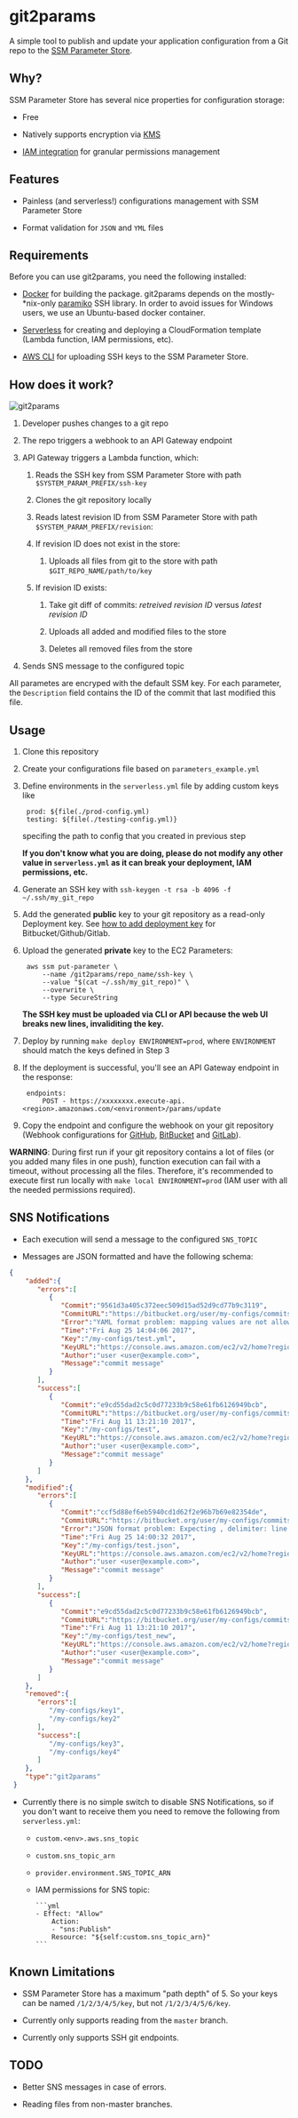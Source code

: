 # git2params

A simple tool to publish and update your application configuration from a Git repo to the [SSM Parameter Store](http://docs.aws.amazon.com/systems-manager/latest/userguide/systems-manager-paramstore.html).

## Why?

SSM Parameter Store has several nice properties for configuration storage:

* Free

* Natively supports encryption via [KMS](https://aws.amazon.com/kms/)

* [IAM integration](http://docs.aws.amazon.com/systems-manager/latest/userguide/sysman-paramstore-access.html) for granular permissions management

## Features

* Painless (and serverless!) configurations management with SSM Parameter Store

* Format validation for `JSON` and `YML` files

## Requirements

Before you can use git2params, you need the following installed:

* [Docker](https://docs.docker.com/engine/installation/) for building the package. git2params depends on the mostly-\*nix-only [paramiko](http://www.paramiko.org/) SSH library. In order to avoid issues for Windows users, we use an Ubuntu-based docker container.

* [Serverless](https://serverless.com/framework/docs/providers/aws/guide/installation/) for creating and deploying a CloudFormation template (Lambda function, IAM permissions, etc).

* [AWS CLI](https://aws.amazon.com/cli) for uploading SSH keys to the SSM Parameter Store.

## How does it work?

![git2params](images/git2prams.png)

1. Developer pushes changes to a git repo

2. The repo triggers a webhook to an API Gateway endpoint

3. API Gateway triggers a Lambda function, which:

    1. Reads the SSH key from SSM Parameter Store with path `$SYSTEM_PARAM_PREFIX/ssh-key`

    2. Clones the git repository locally

    3. Reads latest revision ID from SSM Parameter Store with path `$SYSTEM_PARAM_PREFIX/revision`:

    4. If revision ID does not exist in the store:

        1. Uploads all files from git to the store with path `$GIT_REPO_NAME/path/to/key`

    5. If revision ID exists:

        1. Take git diff of commits: *retreived revision ID* versus *latest revision ID*

        1. Uploads all added and modified files to the store

        1. Deletes all removed files from the store

4. Sends SNS message to the configured topic

All parametes are encryped with the default SSM key. For each parameter, the `Description` field contains the ID of the commit that last modified this file.

## Usage

1. Clone this repository

1. Create your configurations file based on `parameters_example.yml`

1. Define environments in the `serverless.yml` file by adding custom keys like

        prod: ${file(./prod-config.yml)
        testing: ${file(./testing-config.yml)}

   specifing the path to config that you created in previous step

    **If you don't know what you are doing, please do not modify any other value in `serverless.yml` as it can break your deployment, IAM permissions, etc.**

1. Generate an SSH key with `ssh-keygen -t rsa -b 4096 -f ~/.ssh/my_git_repo`

1. Add the generated **public** key to your git repository as a read-only Deployment key. See [how to add deployment key](https://support.deployhq.com/articles/repositories) for Bitbucket/Github/Gitlab.

1. Upload the generated **private** key to the EC2 Parameters:

        aws ssm put-parameter \
            --name /git2params/repo_name/ssh-key \
            --value "$(cat ~/.ssh/my_git_repo)" \
            --overwrite \
            --type SecureString

    **The SSH key must be uploaded via CLI or API because the web UI breaks new lines, invaliditing the key.**

1. Deploy by running `make deploy ENVIRONMENT=prod`, where `ENVIRONMENT` should match the keys defined in Step 3

1. If the deployment is successful, you'll see an API Gateway endpoint in the response:

        endpoints:
            POST - https://xxxxxxxx.execute-api.<region>.amazonaws.com/<environment>/params/update

1. Copy the endpoint and configure the webhook on your git repository (Webhook configurations for [GitHub](https://developer.github.com/webhooks/creating/), [BitBucket](https://confluence.atlassian.com/bitbucket/manage-webhooks-735643732.html#Managewebhooks-create_webhook) and [GitLab](https://docs.gitlab.com/ce/user/project/integrations/webhooks.html)).

**WARNING**: During first run if your git repository contains a lot of files (or you added many files in one push), function execution can fail with a timeout, without processing all the files. Therefore, it's recommended to execute first run locally with `make local ENVIRONMENT=prod` (IAM user with all the needed permissions required).

## SNS Notifications

* Each execution will send a message to the configured `SNS_TOPIC`

* Messages are JSON formatted and have the following schema:

```json
{
    "added":{
       "errors":[
          {
             "Commit":"9561d3a405c372eec509d15ad52d9cd77b9c3119",
             "CommitURL":"https://bitbucket.org/user/my-configs/commits/9561d3a405c372eec509d15ad52d9cd77b9c3119",
             "Error":"YAML format problem: mapping values are not allowed here\n in \"<string>\", line 1, column 5:\n c: x: f:\n ^",
             "Time":"Fri Aug 25 14:04:06 2017",
             "Key":"/my-configs/test.yml",
             "KeyURL":"https://console.aws.amazon.com/ec2/v2/home?region=us-east-1#Parameters:Name=[Equals]/my-configs/test.yml",
             "Author":"user <user@example.com>",
             "Message":"commit message"
          }
       ],
       "success":[
          {
             "Commit":"e9cd55dad2c5c0d77233b9c58e61fb6126949bcb",
             "CommitURL":"https://bitbucket.org/user/my-configs/commits/e9cd55dad2c5c0d77233b9c58e61fb6126949bcb",
             "Time":"Fri Aug 11 13:21:10 2017",
             "Key":"/my-configs/test",
             "KeyURL":"https://console.aws.amazon.com/ec2/v2/home?region=us-east-1#Parameters:Name=[Equals]/my-configs/test",
             "Author":"user <user@example.com>",
             "Message":"commit message"
          }
       ]
    },
    "modified":{
       "errors":[
          {
             "Commit":"ccf5d88ef6eb5940cd1d62f2e96b7b69e82354de",
             "CommitURL":"https://bitbucket.org/user/my-configs/commits/ccf5d88ef6eb5940cd1d62f2e96b7b69e82354de",
             "Error":"JSON format problem: Expecting , delimiter: line 3 column 2 (char 16)",
             "Time":"Fri Aug 25 14:00:32 2017",
             "Key":"/my-configs/test.json",
             "KeyURL":"https://console.aws.amazon.com/ec2/v2/home?region=us-east-1#Parameters:Name=[Equals]/my-configs/test.json",
             "Author":"user <user@example.com>",
             "Message":"commit message"
          }
       ],
       "success":[
          {
             "Commit":"e9cd55dad2c5c0d77233b9c58e61fb6126949bcb",
             "CommitURL":"https://bitbucket.org/user/my-configs/commits/e9cd55dad2c5c0d77233b9c58e61fb6126949bcb",
             "Time":"Fri Aug 11 13:21:10 2017",
             "Key":"/my-configs/test_new",
             "KeyURL":"https://console.aws.amazon.com/ec2/v2/home?region=us-east-1#Parameters:Name=[Equals]/my-configs/test_new",
             "Author":"user <user@example.com>",
             "Message":"commit message"
          }
       ]
    },
    "removed":{
       "errors":[
          "/my-configs/key1",
          "/my-configs/key2"
       ],
       "success":[
          "/my-configs/key3",
          "/my-configs/key4"
       ]
    },
    "type":"git2params"
 }
```

* Currently there is no simple switch to disable SNS Notifications, so if you don't want to receive them you need to remove the following from `serverless.yml`:

  * `custom.<env>.aws.sns_topic`

  * `custom.sns_topic_arn`

  * `provider.environment.SNS_TOPIC_ARN`

  * IAM permissions for SNS topic:

        ```yml
        - Effect: "Allow"
            Action:
            - "sns:Publish"
            Resource: "${self:custom.sns_topic_arn}"
        ```

## Known Limitations

* SSM Parameter Store has a maximum "path depth" of 5. So your keys can be named `/1/2/3/4/5/key`, but not `/1/2/3/4/5/6/key`.

* Currently only supports reading from the `master` branch.

* Currently only supports SSH git endpoints.

## TODO

* Better SNS messages in case of errors.

* Reading files from non-master branches.
